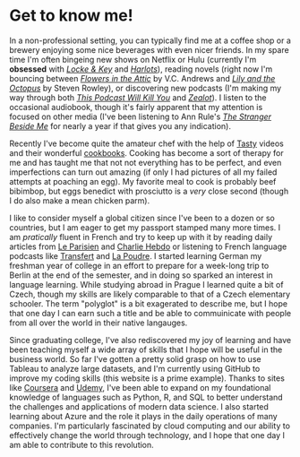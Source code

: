 # Get to know me!
In a non-professional setting, you can typically find me at a coffee shop or a brewery enjoying some nice beverages with even nicer friends. In my spare time I'm often bingeing new shows on Netflix or Hulu (currently I'm **obsessed** with [*Locke & Key*](https://www.netflix.com/title/80241239) and [*Harlots*](https://www.hulu.com/series/harlots-18edbd1f-3e9f-46a0-8dc4-02ff7b1eef63)), reading novels (right now I'm bouncing between [*Flowers in the Attic*](https://www.goodreads.com/book/show/43448.Flowers_in_the_Attic) by V.C. Andrews and [*Lily and the Octopus*](https://www.goodreads.com/book/show/27276262-lily-and-the-octopus) by Steven Rowley), or discovering new podcasts (I'm making my way through both [*This Podcast Will Kill You*](http://thispodcastwillkillyou.com) and [*Zealot*](https://www.facebook.com/zealotpodcast/)). I listen to the occasional audiobook, though it's fairly apparent that my attention is focused on other media (I've been listening to Ann Rule's [*The Stranger Beside Me*](https://www.audible.com/pd/The-Stranger-Beside-Me-Audiobook/B007NLYK0A?pf_rd_p=6a5ce8e4-798e-4a64-8bc5-71dcf66d673f&pf_rd_r=9MN8CJEQAZRAQ820EY0B&ref=a_lib_c4_libItem_B007NLYK0A) for nearly a year if that gives you any indication).

Recently I've become quite the amateur chef with the help of [Tasty](https://www.youtube.com/channel/UCJFp8uSYCjXOMnkUyb3CQ3Q/featured) videos and their wonderful [cookbooks](https://www.tastyshop.com/cookbook). Cooking has become a sort of therapy for me and has taught me that not not everything has to be perfect, and even imperfections can turn out amazing (if only I had pictures of all my failed attempts at poaching an egg). My favorite meal to cook is probably beef bibimbop, but eggs benedict with prosciutto is a *very* close second (though I do also make a mean chicken parm).  

I like to consider myself a global citizen since I've been to a dozen or so countries, but I am eager to get my passport stamped many more times. I am *pratically* fluent in French and try to keep up with it by reading daily articles from [Le Parisien](https://www.leparisien.fr) and [Charlie Hebdo](https://charliehebdo.fr) or listening to French language podcasts like [Transfert](http://www.slate.fr/podcasts/) and [La Poudre](http://www.nouvellesecoutes.fr/la-poudre/). I started learning German my freshman year of college in an effort to prepare for a week-long trip to Berlin at the end of the semester, and in doing so sparked an interest in language learning. While studying abroad in Prague I learned quite a bit of Czech, though my skills are likely comparable to that of a Czech elementary schooler. The term "polyglot" is a bit exagerated to describe me, but I hope that one day I can earn such a title and be able to commuinicate with people from all over the world in their native langauges.  

Since graduating college, I've also rediscovered my joy of learning and have been teaching myself a wide array of skills that I hope will be useful in the business world. So far I've gotten a pretty solid grasp on how to use Tableau to analyze large datasets, and I'm currently using GitHub to improve my coding skills (this website is a prime example). Thanks to sites like [Coursera](https://www.coursera.org) and [Udemy](https://www.udemy.com), I've been able to expand on my foundational knowledge of languages such as Python, R, and SQL to better understand the challenges and applications of modern data science. I also started learning about Azure and the role it plays in the daily operations of many companies. I'm particularly fascinated by cloud computing and our ability to effectively change the world through technology, and I hope that one day I am able to contribute to this revolution.
